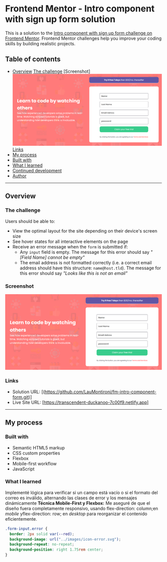 # Frontend Mentor - Intro component with sign up form solution

This is a solution to the [Intro component with sign up form challenge on Frontend Mentor](https://www.frontendmentor.io/challenges/intro-component-with-signup-form-5cf91bd49edda32581d28fd1). Frontend Mentor challenges help you improve your coding skills by building realistic projects.

## Table of contents

- [Overview](#overview)
  [The challenge](#Introcomponentwithsignupform)
  [Screenshot]![](./images/screenshot.png)
  [Links](#links)
- [My process](#my-process)
- [Built with](#Html,#Css,#Javascript)
- [What I learned](#validacionDeFormularios)
- [Continued development](#continued-development)
- [Author](#@LauMontironi)

---

## Overview

### The challenge

Users should be able to:

- View the optimal layout for the site depending on their device's screen size
- See hover states for all interactive elements on the page
- Receive an error message when the `form` is submitted if:
  - Any `input` field is empty. The message for this error should say _"[Field Name] cannot be empty"_
  - The email address is not formatted correctly (i.e. a correct email address should have this structure: `name@host.tld`). The message for this error should say _"Looks like this is not an email"_

### Screenshot

![](./images/screenshot.png)

### Links

- Solution URL: [(https://github.com/LauMontironi/fm-intro-component-form.git)]
- Live Site URL: [https://transcendent-duckanoo-7c00f9.netlify.app]

---

## My process

### Built with

- Semantic HTML5 markup
- CSS custom properties
- Flexbox
- Mobile-first workflow
- JavaScript

### What I learned

Implementé lógica para verificar si un campo está vacío o si el formato del correo es inválido, alternando las clases de error y los mensajes dinámicamente
**Técnica Mobile-First y Flexbox:** Me aseguré de que el diseño fuera completamente responsivo, usando flex-direction: column;en _mobile_ yflex-direction: row; en _desktop_ para reorganizar el contenido eficientemente.

```css
.form-input.error {
  border: 2px solid var(--red);
  background-image: url("../images/icon-error.svg");
  background-repeat: no-repeat;
  background-position: right 1.75rem center;
}
```
